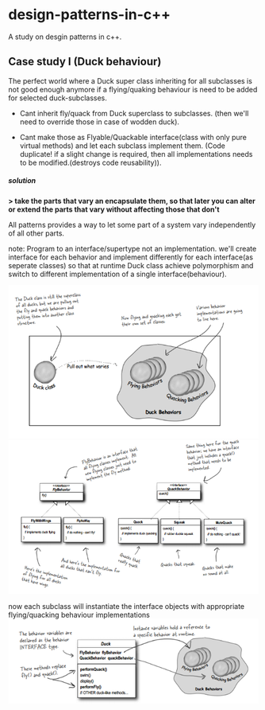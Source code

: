 # design-patterns-in-c++
A study on desgin patterns in c++.
## Case study I (Duck behaviour)
The perfect world where a Duck super class inheriting for all subclasses is not good enough anymore if a flying/quaking behaviour is need to be added for selected duck-subclasses.
* Cant inherit fly/quack from Duck superclass to subclasses.
    (then we'll need to override those in case of wodden duck).

* Cant make those as Flyable/Quackable interface(class with only pure virtual methods) and let each subclass implement them.
    (Code duplicate! if a slight change is required, then all implementations needs to be modified.(destroys code reusability)).

##### solution

**> take the parts that vary an encapsulate them, so that later you can alter or extend the parts that vary without affecting those that don't**

All patterns provides a way to let some part of a system vary independently of all other parts.

note:
Program to an interface/supertype not an implementation.
we'll create interface for each behavior and implement differently for each interface(as seperate classes) so that at runtime Duck class achieve polymorphism and switch to different implementation of a single interface(behaviour).

![alt tag](images/behaviour.png)
![alt tag](images/detailed_behaviour.png)

now each subclass will instantiate the interface objects with appropriate flying/quacking behaviour implementations 
![alt tag](images/behaviour_delegate.png)

